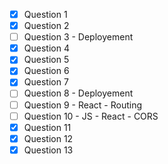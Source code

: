 - [x] Question 1
- [x] Question 2
- [ ] Question 3 - Deployement
- [x] Question 4
- [x] Question 5
- [x] Question 6
- [x] Question 7
- [ ] Question 8 - Deployement
- [ ] Question 9 - React - Routing
- [ ] Question 10 - JS - React - CORS
- [x] Question 11
- [x] Question 12
- [x] Question 13
